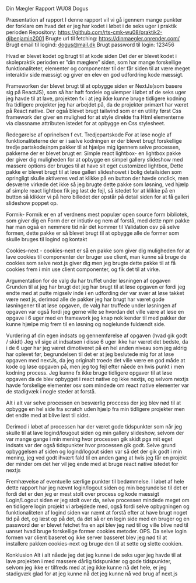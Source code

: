 Din Mægler Rapport WU08
Dogus

Præsentation af rapport
I denne rapport vil vi gå igennem mange punkter der forklare om hvad det er jeg har kodet i løbet i de seks uger i praktik perioden 
Repository: https://github.com/rts-cmk-wu08/praktik2-djbenjamin2001
Brugte url til fetching: https://dinmaegler.onrender.com/
Brugt email til logind: dogus@mail.dk
Brugt password til login: 123456

Hvad er blevet kodet og brugt til at kode siden
Det der er blevet kodet i skolepraktik perioden er ”din mæglere” siden, som har mange forskellige funktionaliteter, elementer og componenter til der får siden til at være meget interaktiv side mæssigt og giver en elev en god udfordring kode mæssigt.

Frameworken der blevet brugt til at opbygge siden er NextJs(som basere sig på ReactJS), som så har haft fordele og ulemper i løbet af de seks uger jeg havde til at lave, projekten fx i at jeg ikke kunne bruge tidligere kodning fra tidligere projekter jeg har arbejdet på, da de projekter primært har været på React native.   Der også blevet brugt tailwind som er en utility først Css framework der giver en mulighed for at style direkte fra Html elementerne via classname attributen istedet for at opbygge en Css stylesheet.

Redegørelse af oprinelsen f evt. Tredjepartskode
For at løse nogle af funktionaliteterne der er i sælve kodningen er der blevet brugt forskellige tredje partskode/npm pakker til at hjælpe mig igennem selve processen, pakkerne der er blevet brugt er: 
Simple react lightbox- en lightbox pakke der giver dig muligheden for at opbygge en simpel gallery slideshow med massere options der bruges til at have sit eget customized lightbox, Dette pakke er blevet brugt til at løse galleri slideshowet i bolig detailsiden som opringligt skulle aktiveres ved at klikke på en button der havde onclick, men desværre virkede det ikke så jeg brugte dette pakke som løsning, ved hjælp af simple react lightbox fik jeg løst de fejl, så istedet for at klikke på en button så klikker vi på hero billedet der opstår på detail siden for at få galleri slideshow poppet op.

Formik- Formik er en af verdnens mest populær open source form bibliotek, som giver dig en Form der er intiutiv og nem af forstå, med dette npm pakke har man også en nemmere tid når det kommer til Validation osv på selve formen, dette pakke er så blevet brugt til at opbygge alle de former som skulle bruges til logind og kontakt

Cookies-next - cookies-next  er så en pakke som giver dig muligheden for at lave cookies til componenter der bruger use client, man kunne så bruge de cookies som selve next.js giver dig men jeg brugte dette pakke til at få cookies frem i min use client componenter, og fik det til at virke.

Argumentation for de valg du har truffet under løsningen af opgaven
Grunden til at jeg har brugt det jeg har brugt til at løse opgaven er fordi jeg endte med at putte migselv inde i en udfording der var svær at løse takket være next js, derimod alle de pakker jeg har brugt har været gode løsningener til at løse opgaven, de valg har truffede under løsningen af opgaven var også fordi jeg gerne ville se hvordan det ville være at løse en opgave i 6 uger med en framework jeg knap nok kender til med pakker der kunne hjælpe mig frem til en løsning og noglelunde fuldændt side.

Vurdering af din egen indsats og gennemførelse af opgaven 
(hvad gik godt / skidt)
Jeg vil sige at indsatsen i disse 6 uger ikke har været det bedste, da i de 6 uger har jeg været dimotiveret på en hel anden niveau som jeg aldrig har oplevet før, begrundelsen til det er at jeg beslutede mig for at løse opgaven med nextJs, da jeg originalt troede det ville være en god måde at kode og løse opgaven på, men jeg tog fejl efter nåede en hvis punkt i men kodning process.
Jeg kunne fx ikke bruge tidligere opgaver til at løse opgaven da de blev opbygget i react native og ikke nextjs, og selvom nextjs havde forskelige elementer osv som mindede om react native elementer var de stadigvæk i nogle steder at forstå. 

Alt i alt var selve processen en besværlig proccess der jeg blev nød til at opbygge en hel side fra scratch uden hjælp fra min tidligere projekter men det endte med at blive løst til sidst.

Derimod i løbet af processen har der været gode tidspunkter som når jeg skulle til at lave logind/lougout siden og min gallery slideshow, selvom der var mange gange i min mening hvor processen gik skidt pga mit eget indsats var der også tidspunkter hvor processen gik godt.
Selve grund opbyggelsen af siden og logind/logout siden var så det der gik godt i min mening, jeg ved godt ihvært fald til en anden gang at hvis jeg får en projekt der minder om det her vil jeg ende med at bruge react native istedet for nextjs

Fremhævelse af eventuelle særlige punkter til bedømmelse.
I løbet af hele dette rapport har jeg nævnt login/logout siden og min begrundelse til det er fordi det er den jeg er mest stolt over process og kode mæssigt
Login/Logout siden er jeg stolt over da, selve processen mindede meget om en tidligere login projekt vi arbejdede med, også fordi selve opbygningen og funktionaliteten af logind siden var næmt at forstå efter at have brugt noget tid på det, og læst op på det, da det så er en login side med en bruger og en password der er blevet fetchet fra en api blev jeg nød til og ville blive nød til uanset hvad bruge forskellige former cookies metoder.
OPS. Da selve login formen var client baseret og ikke server basseret blev jeg nød til at installere pakken cookies-next og bruge den til at sette og slette cookien.

Konklusion
Alt i alt nåede jeg det jeg kunne i de seks uger jeg havde til at lave projekten i med massere dårlig tidspunkter og gode tidspunkter, selvom jeg ikke er tilfreds med at jeg ikke kunne nå det hele, er jeg stadigvæk glad for at jeg kunne nå det jeg kunne nå ved brug af next.js
